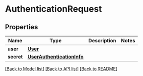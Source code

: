 # AuthenticationRequest

## Properties
Name | Type | Description | Notes
------------ | ------------- | ------------- | -------------
**user** | [**User**](User.md) |  | 
**secret** | [**UserAuthenticationInfo**](UserAuthenticationInfo.md) |  | 

[[Back to Model list]](../README.md#documentation-for-models) [[Back to API list]](../README.md#documentation-for-api-endpoints) [[Back to README]](../README.md)

